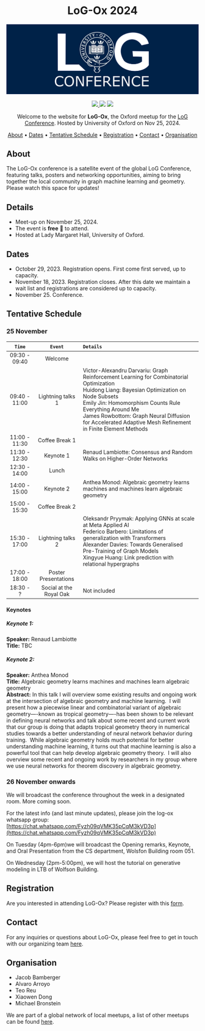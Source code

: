 
<h1 align="center">
LoG-Ox 2024
</h1>


<p align="center">
    <img src="./img/logOX.png" alt="LoGox banner" width="800px"/>
</p>

<p align="center">
<a href="https://logconference.org">
    <img src="https://img.shields.io/badge/👩‍💻_LOG_Conference_-Meetup-blue">
</a>
    <img src="https://img.shields.io/badge/📍_Location-Oxford_UK-blue">
<img src="https://img.shields.io/badge/🗓%EF%B8%8F_Date_-November_25-blue">
</p>


<p align="center">
Welcome to the website for <strong>LoG-Ox</strong>, the Oxford meetup for the <a href="https://logconference.org">LoG Conference</a>. Hosted by University of Oxford on Nov 25, 2024.
</p>


<p align="center">
  <a href="#about">About</a> •
  <a href="#dates">Dates</a> •
  <a href="#schedule">Tentative Schedule</a> •
  <a href="#registration">Registration</a> •
  <a href="#contact">Contact</a> •
  <a href="#organisation">Organisation</a>
</p>


## About

The LoG-Ox conference is a satellite event of the global LoG Conference, featuring talks, posters and networking opportunities, aiming to bring together the local community in graph machine learning and geometry. Please watch this space for updates!


## Details

* Meet-up on November 25, 2024.
* The event is **free** 🤑 to attend.
* Hosted at Lady Margaret Hall, University of Oxford.


## Dates

* October 29, 2023. Registration opens. First come first served, up to capacity.
* November 18, 2023. Registration closes. After this date we maintain a wait list and registrations are considered up to capacity. 
* November 25. Conference.

## Tentative Schedule

### 25 November


| `Time`      | `Event`             | `Details`                                                                 |
|:------------:|:------------------:|:-------------------------------------------------------------------------|
| 09:30 - 09:40| Welcome            |                                                                           |
| 09:40 - 11:00| Lightning talks 1  | Victor-Alexandru Darvariu: Graph Reinforcement Learning for Combinatorial Optimization <br> Huidong Liang: Bayesian Optimization on Node Subsets <br> Emily Jin: Homomorphism Counts Rule Everything Around Me <br> James Rowbottom: Graph Neural Diffusion for Accelerated Adaptive Mesh Refinement in Finite Element Methods |
| 11:00 - 11:30| Coffee Break 1     |                                                                           |
| 11:30 - 12:30| Keynote 1          | Renaud Lambiotte: Consensus and Random Walks on Higher-Order Networks   |
| 12:30 - 14:00| Lunch              |                                                                           |
| 14:00 - 15:00| Keynote 2          | Anthea Monod: Algebraic geometry learns machines and machines learn algebraic geometry      |
| 15:00 - 15:30| Coffee Break 2     |                                                                           |
| 15:30 - 17:00| Lightning talks 2  | Oleksandr Pryymak: Applying GNNs at scale at Meta Applied AI <br> Federico Barbero: Limitations of generalization with Transformers  <br> Alexander Davies: Towards Generalised Pre-Training of Graph Models <br> Xingyue Huang: Link prediction with relational hypergraphs |
| 17:00 - 18:00| Poster Presentations|                                                                          |
| 18:30 - ?    | Social at the Royal Oak | Not included                                                          |


#### Keynotes
##### Keynote 1:
**Speaker:** Renaud Lambiotte <br> 
**Title:** TBC <br> 

##### Keynote 2:

**Speaker:** Anthea Monod <br> 
**Title:** Algebraic geometry learns machines and machines learn algebraic geometry <br> 
**Abstract:**   In this talk I will overview some existing results and ongoing work at the intersection of algebraic geometry and machine learning.  I will present how a piecewise linear and combinatorial variant of algebraic geometry—-known as tropical geometry—-has been shown to be relevant in defining neural networks and talk about some recent and current work that our group is doing that adapts tropical geometry theory in numerical studies towards a better understanding of neural network behavior during training.  While algebraic geometry holds much potential for better understanding machine learning, it turns out that machine learning is also a powerful tool that can help develop algebraic geometry theory.  I will also overview some recent and ongoing work by researchers in my group where we use neural networks for theorem discovery in algebraic geometry.



### 26 November onwards

We will broadcast the conference throughout the week in a designated room. More coming soon.

For the latest info (and last minute updates), please join the log-ox whatsapp group: [https://chat.whatsapp.com/Fyzh09qVMK35pCqM3kVD3p](https://chat.whatsapp.com/Fyzh09qVMK35pCqM3kVD3p)

On Tuesday (4pm-6pm)we will broadcast the Opening remarks, Keynote, and Oral Presentation from the CS department, Wolsfon Building room 051.

On Wednesday (2pm-5:00pm), we will host the tutorial on generative modeling in LTB of Wolfson Building. 




## Registration
Are you interested in attending LoG-Ox? Please register with this [form](https://docs.google.com/forms/d/e/1FAIpQLSfrH97fSxo2tpIjR_8VG-XexxB9clVUfqcAZle38dSgHRfclw/viewform?usp=sf_link).




## Contact

For any inquiries or questions about LoG-Ox, please feel free to get in touch with our organizing team <a href="mailto: log.oxford.2024@gmail.com">here</a>.


## Organisation ##
* Jacob Bamberger 
* Alvaro Arroyo
* Teo Reu
* Xiaowen Dong
* Michael Bronstein

<!--


<p align="center">
<img src="./img/michael.jpg" alt="Michael Cochez" width="200px"/>
<img src="./img/thom.jpg" alt="Thom Pijnenburg" width="200px"/>
<img src="./img/dimitris.png" alt="Dimitrios Alivanistos" width="200px"/>
<img src="./img/daniel.png" alt="Daniel Daza" width="200px"/>
<img src="./img/yushujian.jpg" alt="Shujian Yu" width="200px"/>
<img src="./img/xander.jpg" alt="Xander Wilcke" width="200px"/>
<img src="./img/taewoon.png" alt="Taewoon Kim" width="200px"/>
<img src="./img/ruud.png" alt="Xander Wilcke" width="200px"/>
<img src="./img/yannick.png" alt="Yannick" width="200px"/>
</p>

<p align="center">
    <img src="./img/logams-organisers-logo.jpg" alt="logams-organisers" width="800px"/>
</p>

-->

We are part of a global network of local meetups, a list of other meetups can be found [here](https://logconference.org/).
